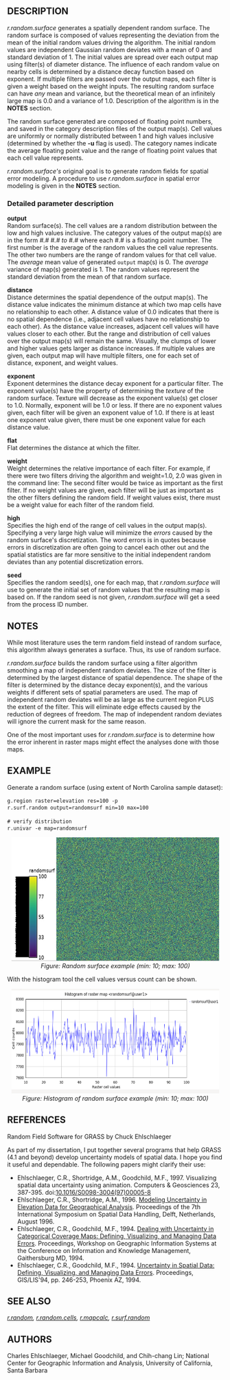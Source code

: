 ## DESCRIPTION

*r.random.surface* generates a spatially dependent random surface. The
random surface is composed of values representing the deviation from the
mean of the initial random values driving the algorithm. The initial
random values are independent Gaussian random deviates with a mean of 0
and standard deviation of 1. The initial values are spread over each
output map using filter(s) of diameter distance. The influence of each
random value on nearby cells is determined by a distance decay function
based on exponent. If multiple filters are passed over the output maps,
each filter is given a weight based on the weight inputs. The resulting
random surface can have *any* mean and variance, but the theoretical
mean of an infinitely large map is 0.0 and a variance of 1.0.
Description of the algorithm is in the **NOTES** section.

The random surface generated are composed of floating point numbers, and
saved in the category description files of the output map(s). Cell
values are uniformly or normally distributed between 1 and high values
inclusive (determined by whether the **-u** flag is used). The category
names indicate the average floating point value and the range of
floating point values that each cell value represents.

*r.random.surface's* original goal is to generate random fields for
spatial error modeling. A procedure to use *r.random.surface* in spatial
error modeling is given in the **NOTES** section.

### Detailed parameter description

**output**  
Random surface(s). The cell values are a random distribution between the
low and high values inclusive. The category values of the output map(s)
are in the form *\#.# \#.# to \#.#* where each \#.# is a floating point
number. The first number is the average of the random values the cell
value represents. The other two numbers are the range of random values
for that cell value. The *average* mean value of generated `output`
map(s) is 0. The *average* variance of map(s) generated is 1. The random
values represent the standard deviation from the mean of that random
surface.

**distance**  
Distance determines the spatial dependence of the output map(s). The
distance value indicates the minimum distance at which two map cells
have no relationship to each other. A distance value of 0.0 indicates
that there is no spatial dependence (i.e., adjacent cell values have no
relationship to each other). As the distance value increases, adjacent
cell values will have values closer to each other. But the range and
distribution of cell values over the output map(s) will remain the same.
Visually, the clumps of lower and higher values gets larger as distance
increases. If multiple values are given, each output map will have
multiple filters, one for each set of distance, exponent, and weight
values.

**exponent**  
Exponent determines the distance decay exponent for a particular filter.
The exponent value(s) have the property of determining the *texture* of
the random surface. Texture will decrease as the exponent value(s) get
closer to 1.0. Normally, exponent will be 1.0 or less. If there are no
exponent values given, each filter will be given an exponent value of
1.0. If there is at least one exponent value given, there must be one
exponent value for each distance value.

**flat**  
Flat determines the distance at which the filter.

**weight**  
Weight determines the relative importance of each filter. For example,
if there were two filters driving the algorithm and weight=1.0, 2.0 was
given in the command line: The second filter would be twice as important
as the first filter. If no weight values are given, each filter will be
just as important as the other filters defining the random field. If
weight values exist, there must be a weight value for each filter of the
random field.

**high**  
Specifies the high end of the range of cell values in the output map(s).
Specifying a very large high value will minimize the *errors* caused by
the random surface's discretization. The word errors is in quotes
because errors in discretization are often going to cancel each other
out and the spatial statistics are far more sensitive to the initial
independent random deviates than any potential discretization errors.

**seed**  
Specifies the random seed(s), one for each map, that *r.random.surface*
will use to generate the initial set of random values that the resulting
map is based on. If the random seed is not given, *r.random.surface*
will get a seed from the process ID number.

## NOTES

While most literature uses the term random field instead of random
surface, this algorithm always generates a surface. Thus, its use of
random surface.

*r.random.surface* builds the random surface using a filter algorithm
smoothing a map of independent random deviates. The size of the filter
is determined by the largest distance of spatial dependence. The shape
of the filter is determined by the distance decay exponent(s), and the
various weights if different sets of spatial parameters are used. The
map of independent random deviates will be as large as the current
region PLUS the extent of the filter. This will eliminate edge effects
caused by the reduction of degrees of freedom. The map of independent
random deviates will ignore the current mask for the same reason.

One of the most important uses for *r.random.surface* is to determine
how the error inherent in raster maps might effect the analyses done
with those maps.

## EXAMPLE

Generate a random surface (using extent of North Carolina sample
dataset):

```shell
g.region raster=elevation res=100 -p
r.surf.random output=randomsurf min=10 max=100

# verify distribution
r.univar -e map=randomsurf
```

<div align="center" style="margin: 10px">

[<img src="r_random_surface.jpg" data-border="0" width="600" height="288"
alt="r.random.surface example (n_min: 10; n_max: 100)" />](r_random_surface.jpg)  
*Figure: Random surface example (min: 10; max: 100)*

</div>

With the histogram tool the cell values versus count can be shown.

<div align="center" style="margin: 10px">

[<img src="r_random_surface_hist.png" data-border="0" width="600"
height="244"
alt="r.random.surface example histogram (n_min: 10; n_max: 100)" />](r_random_surface_hist.png)  
*Figure: Histogram of random surface example (min: 10; max: 100)*

</div>

## REFERENCES

Random Field Software for GRASS by Chuck Ehlschlaeger

As part of my dissertation, I put together several programs that help
GRASS (4.1 and beyond) develop uncertainty models of spatial data. I
hope you find it useful and dependable. The following papers might
clarify their use:

- Ehlschlaeger, C.R., Shortridge, A.M., Goodchild, M.F., 1997.
  Visualizing spatial data uncertainty using animation. Computers &
  Geosciences 23, 387-395.
  doi:[10.1016/S0098-3004(97)00005-8](https://doi.org/10.1016/S0098-3004(97)00005-8)
- Ehlschlaeger, C.R., Shortridge, A.M., 1996. [Modeling Uncertainty in
  Elevation Data for Geographical
  Analysis](http://www.geo.hunter.cuny.edu/~chuck/paper.html).
  Proceedings of the 7th International Symposium on Spatial Data
  Handling, Delft, Netherlands, August 1996.
- Ehlschlaeger, C.R., Goodchild, M.F., 1994. [Dealing with Uncertainty
  in Categorical Coverage Maps: Defining, Visualizing, and Managing Data
  Errors](http://www.geo.hunter.cuny.edu/~chuck/acm/paper.html).
  Proceedings, Workshop on Geographic Information Systems at the
  Conference on Information and Knowledge Management, Gaithersburg MD,
  1994.
- Ehlschlaeger, C.R., Goodchild, M.F., 1994. [Uncertainty in Spatial
  Data: Defining, Visualizing, and Managing Data
  Errors](http://www.geo.hunter.cuny.edu/~chuck/gislis/gislis.html).
  Proceedings, GIS/LIS'94, pp. 246-253, Phoenix AZ, 1994.

## SEE ALSO

*[r.random](r.random.md), [r.random.cells](r.random.cells.md),
[r.mapcalc](r.mapcalc.md), [r.surf.random](r.surf.random.md)*

## AUTHORS

Charles Ehlschlaeger, Michael Goodchild, and Chih-chang Lin; National
Center for Geographic Information and Analysis, University of
California, Santa Barbara
